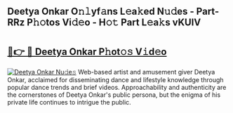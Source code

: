 ## Deetya Onkar O𝚗𝚕yf𝚊ns L𝚎a𝚔ed N𝚞𝚍es - Part-RRz P𝚑𝚘tos Vi𝚍𝚎o - H𝚘𝚝 Part L𝚎a𝚔s vKUlV

# <h2><a href="http://kfb7nx.oniu.top/?m=Deetya+Onkar">🔗👉 🔴 Deetya Onkar P𝚑ot𝚘𝚜 V𝚒d𝚎o</a></h2>

[![Deetya Onkar Nu𝚍e𝚜](https://i.imgur.com/0qMVB7G.gif)](http://kfb7nx.oniu.top/?m=Deetya+Onkar)
Web-based artist and amusement giver Deetya Onkar, acclaimed for disseminating dance and lifestyle knowledge through popular dance trends and brief videos. Approachability and authenticity are the cornerstones of Deetya Onkar's public persona, but the enigma of his private life continues to intrigue the public.  
